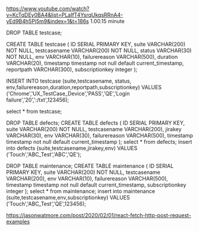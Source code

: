 https://www.youtube.com/watch?v=KcTqDEy0BA4&list=PLaIfT4YsrqUkqsRRnA4-yEd9B4h5Pj5m9&index=1&t=186s
1.00.15 minute

DROP TABLE testcase;

CREATE TABLE testcase (
ID SERIAL PRIMARY KEY,
suite VARCHAR(200) NOT NULL,
testcasename VARCHAR(200) NOT NULL,
status VARCHAR(30) NOT NULL,
env VARCHAR(10),
failurereason VARCHAR(500),
duration VARCHAR(20),
timestamp timestamp not null default current_timestamp,
reportpath VARCHAR(300),
subscriptionkey integer
);

INSERT INTO testcase
(suite,testcasename, status, env,failurereason,duration,reportpath,subscriptionkey)
VALUES
('Chrome','UX_TestCase_Device','PASS','QE','Login failure','20',':/txt',123456);

select \* from testcase;

DROP TABLE defects;
CREATE TABLE defects (
ID SERIAL PRIMARY KEY,
suite VARCHAR(200) NOT NULL,
testcasename VARCHAR(200),
jirakey VARCHAR(30),
env VARCHAR(30),
failurereason VARCHAR(500),
timestamp timestamp not null default current_timestamp
);
select \* from defects;
insert into defects (suite,testcasename,jirakey,env) VALUES ('Touch','ABC_Test','ABC','QE');

DROP TABLE maintenance;
CREATE TABLE maintenance (
ID SERIAL PRIMARY KEY,
suite VARCHAR(200) NOT NULL,
testcasename VARCHAR(200),
env VARCHAR(10),
failurereason VARCHAR(500),
timestamp timestamp not null default current_timestamp,
subscriptionkey integer
);
select \* from maintenance;
insert into maintenance (suite,testcasename,env,subscriptionkey) VALUES ('Touch','ABC_Test','QE',123456);

https://jasonwatmore.com/post/2020/02/01/react-fetch-http-post-request-examples
